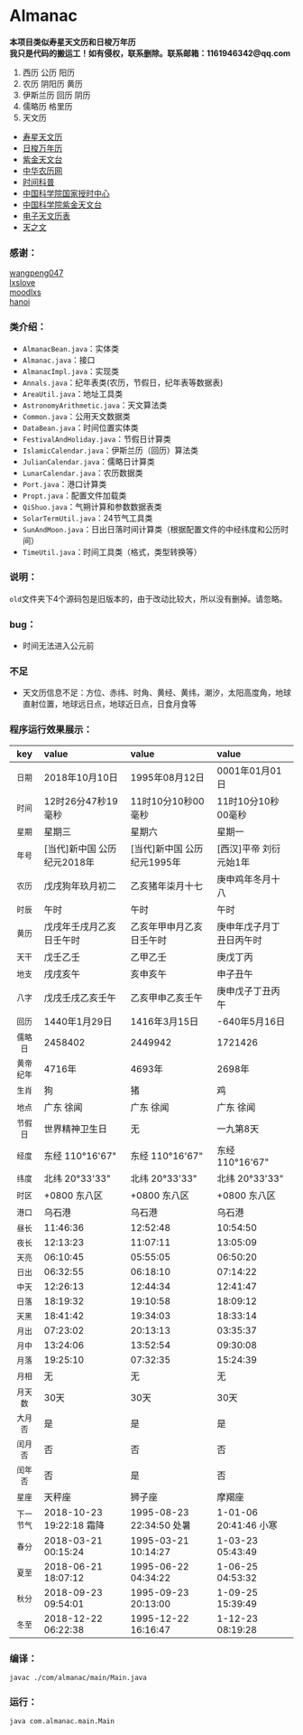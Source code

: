 # Almanac

__本项目类似寿星天文历和日梭万年历__  
__我只是代码的搬运工！如有侵权，联系删除。联系邮箱：1161946342@qq.com__

1. 西历 公历 阳历
2. 农历 阴阳历 黄历
3. 伊斯兰历 回历 阴历
4. 儒略历 格里历
5. 天文历

- [寿星天文历](http://www.nongli.net/sxwnl/)
- [日梭万年历](http://www.nongli114.com/rili/2017.html)
- [紫金天文台](http://www.pmo.ac.cn/)
- [中华农历网](http://www.nongli.net/)
- [时间科普](http://www.time.ac.cn/serve/down.htm)
- [中国科学院国家授时中心](http://www.ntsc.ac.cn/)
- [中国科学院紫金天文台](http://almanac.pmo.ac.cn/)
- [电子天文历表](http://almanac.pmo.ac.cn/dianzili.htm)
- [天之文](http://www.astron.ac.cn/index.htm)

### 感谢： 
 
[wangpeng047](http://blog.csdn.net/wangpeng047/article/details/38559591)  
[lxslove](http://blog.csdn.net/lxslove/article/details/6083396)  
[moodlxs](http://www.cnblogs.com/moodlxs/archive/2010/12/18/2345392.html)  
[hanoi](http://www.cnblogs.com/hanoi/archive/2012/07/04/2576325.html)  

### 类介绍： 

- `AlmanacBean.java`：实体类
- `Almanac.java`：接口
- `AlmanacImpl.java`：实现类
- `Annals.java`：纪年表类(农历，节假日，纪年表等数据表)
- `AreaUtil.java`：地址工具类
- `AstronomyArithmetic.java`：天文算法类
- `Common.java`：公用天文数据类
- `DataBean.java`：时间位置实体类
- `FestivalAndHoliday.java`：节假日计算类
- `IslamicCalendar.java`：伊斯兰历（回历）算法类
- `JulianCalendar.java`：儒略日计算类
- `LunarCalendar.java`：农历数据类
- `Port.java`：港口计算类
- `Propt.java`：配置文件加载类
- `QiShuo.java`：气朔计算和参数数据表类
- `SolarTermUtil.java`：24节气工具类
- `SunAndMoon.java`：日出日落时间计算类（根据配置文件的中经纬度和公历时间）
- `TimeUtil.java`：时间工具类（格式，类型转换等）

### 说明：

`old`文件夹下4个源码包是旧版本的，由于改动比较大，所以没有删掉。请忽略。

### bug：

- 时间无法进入公元前

### 不足

- 天文历信息不足：方位、赤纬、时角、黄经、黄纬，潮汐，太阳高度角，地球直射位置，地球远日点，地球近日点，日食月食等

### 程序运行效果展示：

| key | value | value | value |
| :--------: | :-------- | :-------- | :-------- | 
| `日期` | 2018年10月10日 | 1995年08月12日 | 0001年01月01日 |
| `时间` | 12时26分47秒19毫秒 | 11时10分10秒00毫秒 | 11时10分10秒00毫秒 |
| `星期` | 星期三 | 星期六 | 星期一 |
| `年号` | [当代]新中国  公历纪元2018年 | [当代]新中国  公历纪元1995年 | [西汉]平帝 刘衍 元始1年 |
| `农历` | 戊戌狗年玖月初二 | 乙亥猪年柒月十七 | 庚申鸡年冬月十八 |
| `时辰` | 午时 | 午时 | 午时 |
| `黄历` | 戊戌年壬戌月乙亥日壬午时 | 乙亥年甲申月乙亥日壬午时 | 庚申年戊子月丁丑日丙午时 |
| `天干` | 戊壬乙壬 | 乙甲乙壬 | 庚戊丁丙 |
| `地支` | 戌戌亥午 | 亥申亥午 | 申子丑午 |
| `八字` | 戊戌壬戌乙亥壬午 | 乙亥甲申乙亥壬午 | 庚申戊子丁丑丙午 |
| `回历` | 1440年1月29日 | 1416年3月15日 | -640年5月16日 |
| `儒略日` | 2458402 | 2449942 | 1721426 |
| `黄帝纪年` | 4716年 | 4693年 | 2698年 |
| `生肖` | 狗 | 猪 | 鸡 |
| `地点` | 广东 徐闻 | 广东 徐闻 | 广东 徐闻 |
| `节假日` | 世界精神卫生日  | 无 | 一九第8天  |
| `经度` | 东经 110°16'67" | 东经 110°16'67" | 东经 110°16'67" |
| `纬度` | 北纬 20°33'33" | 北纬 20°33'33" | 北纬 20°33'33" |
| `时区` | +0800 东八区 | +0800 东八区 | +0800 东八区 |
| `港口` | 乌石港   | 乌石港   | 乌石港   |
| `昼长` | 11:46:36 | 12:52:48 | 10:54:50 |
| `夜长` | 12:13:23 | 11:07:11 | 13:05:09 |
| `天亮` | 06:10:45 | 05:55:05 | 06:50:20 |
| `日出` | 06:32:55 | 06:18:10 | 07:14:22 |
| `中天` | 12:26:13 | 12:44:34 | 12:41:47 |
| `日落` | 18:19:32 | 19:10:58 | 18:09:12 |
| `天黑` | 18:41:42 | 19:34:03 | 18:33:14 |
| `月出` | 07:23:02 | 20:13:13 | 03:35:37 |
| `月中` | 13:24:06 | 13:52:54 | 09:30:08 |
| `月落` | 19:25:10 | 07:32:35 | 15:24:39 |
| `月相` | 无 | 无 | 无 |
| `月天数` | 30天 | 30天 | 30天 |
| `大月否` | 是 | 是 | 是 |
| `闰月否` | 否 | 否 | 否 |
| `闰年否` | 否 | 是 | 否 |
| `星座` | 天秤座 | 狮子座 | 摩羯座 |
| `下一节气` | 2018-10-23 19:22:18 霜降 | 1995-08-23 22:34:50 处暑 | 1-01-06 20:41:46 小寒 |
| `春分` | 2018-03-21 00:15:24  | 1995-03-21 10:14:27  | 1-03-23 05:43:49  |
| `夏至` | 2018-06-21 18:07:12  | 1995-06-22 04:34:22  | 1-06-25 04:53:32  |
| `秋分` | 2018-09-23 09:54:01  | 1995-09-23 20:13:00  | 1-09-25 15:39:49  |
| `冬至` | 2018-12-22 06:22:38  | 1995-12-22 16:16:47  | 1-12-23 08:19:28  |

### 编译： 
```shell
javac ./com/almanac/main/Main.java 
```
### 运行：
```shell
java com.almanac.main.Main
```
